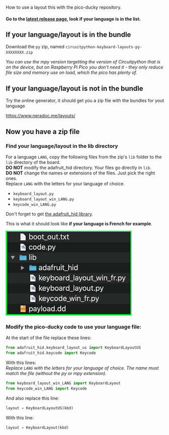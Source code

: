 How to use a layout this with the pico-ducky repository.

#### Go to the [latest release page](https://github.com/Neradoc/Circuitpython_Keyboard_Layouts/releases/latest), look if your language is in the list.

## If your language/layout is in the bundle

Download the `py` zip, named `circuitpython-keyboard-layouts-py-XXXXXXXX.zip`

*You can use the mpy version targetting the version of Circuitpython that is on the device, but on Raspberry Pi Pico you don't need it - they only reduce file size and memory use on load, which the pico has plenty of.*

## If your language/layout is not in the bundle

Try the online generator, it should get you a zip file with the bundles for yout language

https://www.neradoc.me/layouts/

## Now you have a zip file

### Find your language/layout in the lib directory 

For a language `LANG`, copy the following files from the zip's `lib` folder to the `lib` directory of the board.  
**DO NOT** modify the adafruit_hid directory. Your files go directly in `lib`.  
**DO NOT** change the names or extensions of the files. Just pick the right ones.  
Replace `LANG` with the letters for your language of choice.

- `keyboard_layout.py`
- `keyboard_layout_win_LANG.py`
- `keycode_win_LANG.py`

Don't forget to get [the adafruit_hid library](https://github.com/adafruit/Adafruit_CircuitPython_HID/releases/latest).

This is what it should look like **if your language is French for example**.

![CIRCUITPY drive screenshot](docs/drive_pico_ducky.png)

### Modify the pico-ducky code to use your language file:

At the start of the file replace these lines:

```py
from adafruit_hid.keyboard_layout_us import KeyboardLayoutUS
from adafruit_hid.keycode import Keycode
```

With this lines:  
*Replace `LANG` with the letters for your language of choice. The name must match the file (without the py or mpy extension).*
```py
from keyboard_layout_win_LANG import KeyboardLayout
from keycode_win_LANG import Keycode
```

And also replace this line:
```py
layout = KeyboardLayoutUS(kbd)
```
With this line:
```py
layout = KeyboardLayout(kbd)
```
